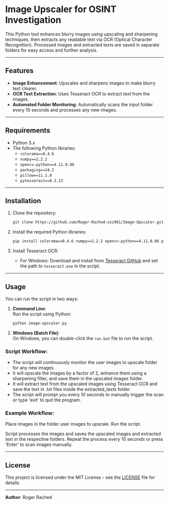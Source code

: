 # Image Upscaler for OSINT Investigation

This Python tool enhances blurry images using upscaling and sharpening techniques, then extracts any readable text via OCR (Optical Character Recognition). Processed images and extracted texts are saved in separate folders for easy access and further analysis.

---

## Features

- **Image Enhancement**: Upscales and sharpens images to make blurry text clearer.
- **OCR Text Extraction**: Uses Tesseract OCR to extract text from the images.
- **Automated Folder Monitoring**: Automatically scans the input folder every 10 seconds and processes any new images.

---

## Requirements

- Python 3.x
- The following Python libraries:
  - `colorama==0.4.6`
  - `numpy==2.2.2`
  - `opencv-python==4.11.0.86`
  - `packaging==24.2`
  - `pillow==11.1.0`
  - `pytesseract==0.3.13`

---

## Installation

1. Clone the repository:
   ```bash
   git clone https://github.com/Roger-Rached-ozz961/Image-Upscaler.git
   ```

2. Install the required Python libraries:
   ```bash
   pip install colorama==0.4.6 numpy==2.2.2 opencv-python==4.11.0.86 packaging==24.2 pillow==11.1.0 pytesseract==0.3.13
   ```

3. Install Tesseract OCR:
   - For Windows: Download and install from [Tesseract GitHub](https://github.com/tesseract-ocr/tesseract) and set the path to `tesseract.exe` in the script.

---

## Usage

You can run the script in two ways:

1. **Command Line**:  
   Run the script using Python:
   ```bash
   python image-upscaler.py
   ```

2. **Windows (Batch File)**:  
   On Windows, you can double-click the `run.bat` file to run the script.

### Script Workflow:

* The script will continuously monitor the user images to upscale folder for any new images.
* It will upscale the images by a factor of 2, enhance them using a sharpening filter, and save them in the upscaled images folder.
* It will extract text from the upscaled images using Tesseract OCR and save the text in .txt files inside the extracted_texts folder.
* The script will prompt you every 10 seconds to manually trigger the scan or type 'exit' to quit the program.

### Example Workflow:

Place images in the folder user images to upscale.
Run the script.

Script processes the images and saves the upscaled images and extracted text in the respective folders.
Repeat the process every 10 seconds or press 'Enter' to scan images manually.


---

## License

This project is licensed under the MIT License - see the [LICENSE](./LICENSE) file for details.

---

**Author**: Roger Rached
